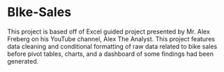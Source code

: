 # BIke-Sales
This project is based off of Excel guided project presented by Mr. Alex Freberg on his YouTube channel, Alex The Analyst. This project features data cleaning and conditional formatting of raw data related to bike sales before pivot tables, charts, and a dashboard of some findings had been generated. 

